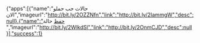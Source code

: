 

{"apps":[{"name":"حالات حب حملو الان","imageurl":"http://bit.ly/2OZZNfn","link":"http://bit.ly/2IammgW","desc":null},{"name":"حفظ حالة ","imageurl":"http://bit.ly/2WlkdSl","link":"http://bit.ly/2OnmCJD","desc":null}],"success":1}
